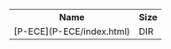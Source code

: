 <table>
<tr><th>Name</th><th>Size</th></tr>
<tr><td>[P-ECE](P-ECE/index.html)</td><td>DIR</td></tr>
</table>
